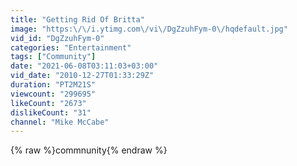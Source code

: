 ```yaml
---
title: "Getting Rid Of Britta"
image: "https:\/\/i.ytimg.com\/vi\/DgZzuhFym-0\/hqdefault.jpg"
vid_id: "DgZzuhFym-0"
categories: "Entertainment"
tags: ["Community"]
date: "2021-06-08T03:11:03+03:00"
vid_date: "2010-12-27T01:33:29Z"
duration: "PT2M21S"
viewcount: "299695"
likeCount: "2673"
dislikeCount: "31"
channel: "Mike McCabe"
---
```

{% raw %}commnunity{% endraw %}
